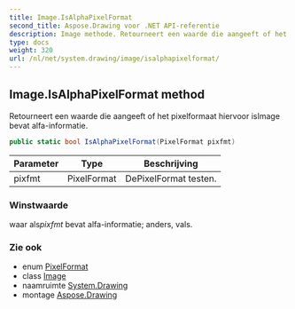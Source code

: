 ```yaml
---
title: Image.IsAlphaPixelFormat
second_title: Aspose.Drawing voor .NET API-referentie
description: Image methode. Retourneert een waarde die aangeeft of het pixelformaat hiervoor isImage bevat alfainformatie.
type: docs
weight: 320
url: /nl/net/system.drawing/image/isalphapixelformat/
---
```

## Image.IsAlphaPixelFormat method

Retourneert een waarde die aangeeft of het pixelformaat hiervoor isImage bevat alfa-informatie.

```csharp
public static bool IsAlphaPixelFormat(PixelFormat pixfmt)
```

| Parameter | Type | Beschrijving |
| --- | --- | --- |
| pixfmt | PixelFormat | DePixelFormat testen. |

### Winstwaarde

waar als*pixfmt* bevat alfa-informatie; anders, vals.

### Zie ook

* enum [PixelFormat](../../../system.drawing.imaging/pixelformat/)
* class [Image](../)
* naamruimte [System.Drawing](../../image/)
* montage [Aspose.Drawing](../../../)


